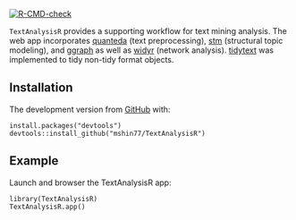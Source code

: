 <!-- README.md is generated from README.Rmd. Please edit that file -->
<!-- badges: start -->

[![R-CMD-check](https://github.com/mshin77/TextAnalysisR/workflows/R-CMD-check/badge.svg)](https://github.com/mshin77/TextAnalysisR/actions)

`TextAnalysisR` provides a supporting workflow for text mining analysis.
The web app incorporates
[quanteda](https://github.com/quanteda/quanteda) (text preprocessing),
[stm](https://github.com/bstewart/stm) (structural topic modeling), and
[ggraph](https://github.com/thomasp85/ggraph) as well as
[widyr](https://github.com/juliasilge/widyr) (network analysis).
[tidytext](https://github.com/cran/tidytext) was implemented to tidy
non-tidy format objects.

## Installation

The development version from [GitHub](https://github.com/) with:

    install.packages("devtools")
    devtools::install_github("mshin77/TextAnalysisR")

## Example

Launch and browser the TextAnalysisR app:

    library(TextAnalysisR)
    TextAnalysisR.app()
